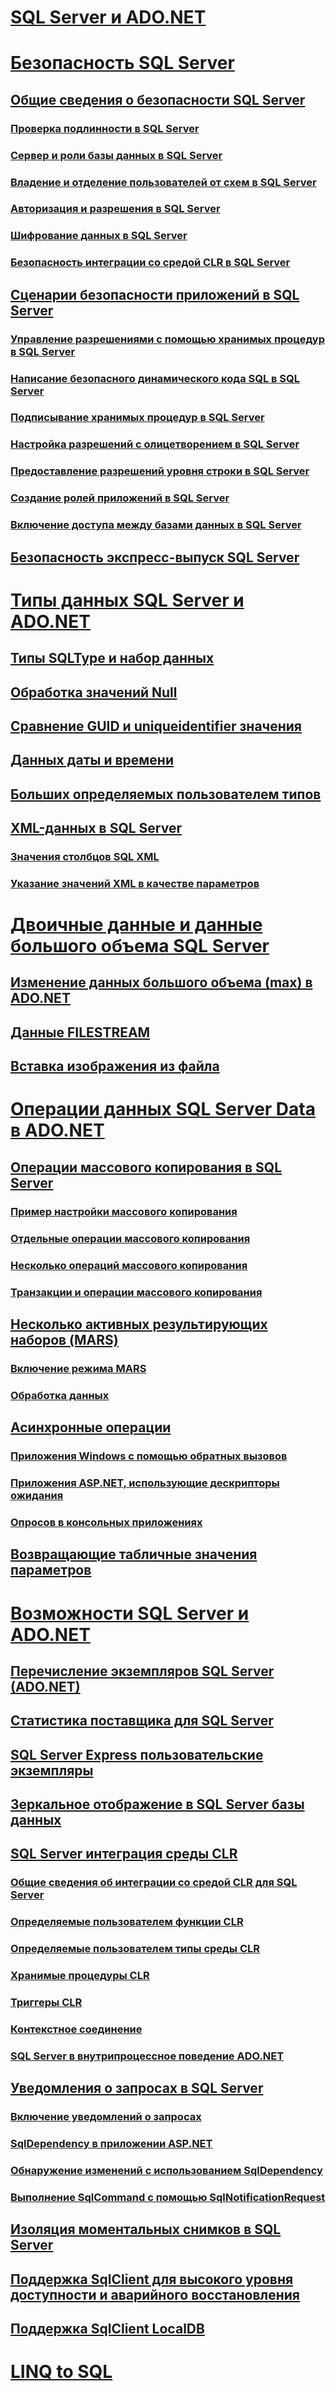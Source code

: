 # [SQL Server и ADO.NET](index.md)
# [Безопасность SQL Server](sql-server-security.md)
## [Общие сведения о безопасности SQL Server](overview-of-sql-server-security.md)
### [Проверка подлинности в SQL Server](authentication-in-sql-server.md)
### [Сервер и роли базы данных в SQL Server](server-and-database-roles-in-sql-server.md)
### [Владение и отделение пользователей от схем в SQL Server](ownership-and-user-schema-separation-in-sql-server.md)
### [Авторизация и разрешения в SQL Server](authorization-and-permissions-in-sql-server.md)
### [Шифрование данных в SQL Server](data-encryption-in-sql-server.md)
### [Безопасность интеграции со средой CLR в SQL Server](clr-integration-security-in-sql-server.md)
## [Сценарии безопасности приложений в SQL Server](application-security-scenarios-in-sql-server.md)
### [Управление разрешениями с помощью хранимых процедур в SQL Server](managing-permissions-with-stored-procedures-in-sql-server.md)
### [Написание безопасного динамического кода SQL в SQL Server](writing-secure-dynamic-sql-in-sql-server.md)
### [Подписывание хранимых процедур в SQL Server](signing-stored-procedures-in-sql-server.md)
### [Настройка разрешений с олицетворением в SQL Server](customizing-permissions-with-impersonation-in-sql-server.md)
### [Предоставление разрешений уровня строки в SQL Server](granting-row-level-permissions-in-sql-server.md)
### [Создание ролей приложений в SQL Server](creating-application-roles-in-sql-server.md)
### [Включение доступа между базами данных в SQL Server](enabling-cross-database-access-in-sql-server.md)
## [Безопасность экспресс-выпуск SQL Server](sql-server-express-security.md)
# [Типы данных SQL Server и ADO.NET](sql-server-data-types.md)
## [Типы SQLType и набор данных](sqltypes-and-the-dataset.md)
## [Обработка значений Null](handling-null-values.md)
## [Сравнение GUID и uniqueidentifier значения](comparing-guid-and-uniqueidentifier-values.md)
## [Данных даты и времени](date-and-time-data.md)
## [Больших определяемых пользователем типов](large-udts.md)
## [XML-данных в SQL Server](xml-data-in-sql-server.md)
### [Значения столбцов SQL XML](sql-xml-column-values.md)
### [Указание значений XML в качестве параметров](specifying-xml-values-as-parameters.md)
# [Двоичные данные и данные большого объема SQL Server](sql-server-binary-and-large-value-data.md)
## [Изменение данных большого объема (max) в ADO.NET](modifying-large-value-max-data.md)
## [Данные FILESTREAM](filestream-data.md)
## [Вставка изображения из файла](inserting-an-image-from-a-file.md)
# [Операции данных SQL Server Data в ADO.NET](sql-server-data-operations.md)
## [Операции массового копирования в SQL Server](bulk-copy-operations-in-sql-server.md)
### [Пример настройки массового копирования](bulk-copy-example-setup.md)
### [Отдельные операции массового копирования](single-bulk-copy-operations.md)
### [Несколько операций массового копирования](multiple-bulk-copy-operations.md)
### [Транзакции и операции массового копирования](transaction-and-bulk-copy-operations.md)
## [Несколько активных результирующих наборов (MARS)](multiple-active-result-sets-mars.md)
### [Включение режима MARS](enabling-multiple-active-result-sets.md)
### [Обработка данных](manipulating-data.md)
## [Асинхронные операции](asynchronous-operations.md)
### [Приложения Windows с помощью обратных вызовов](windows-applications-using-callbacks.md)
### [Приложения ASP.NET, использующие дескрипторы ожидания](aspnet-apps-using-wait-handles.md)
### [Опросов в консольных приложениях](polling-in-console-applications.md)
## [Возвращающие табличные значения параметров](table-valued-parameters.md)
# [Возможности SQL Server и ADO.NET](sql-server-features-and-adonet.md)
## [Перечисление экземпляров SQL Server (ADO.NET)](enumerating-instances-of-sql-server.md)
## [Статистика поставщика для SQL Server](provider-statistics-for-sql-server.md)
## [SQL Server Express пользовательские экземпляры](sql-server-express-user-instances.md)
## [Зеркальное отображение в SQL Server базы данных](database-mirroring-in-sql-server.md)
## [SQL Server интеграция среды CLR](sql-server-common-language-runtime-integration.md)
### [Общие сведения об интеграции со средой CLR для SQL Server](introduction-to-sql-server-clr-integration.md)
### [Определяемые пользователем функции CLR](clr-user-defined-functions.md)
### [Определяемые пользователем типы среды CLR](clr-user-defined-types.md)
### [Хранимые процедуры CLR](clr-stored-procedures.md)
### [Триггеры CLR](clr-triggers.md)
### [Контекстное соединение](the-context-connection.md)
### [SQL Server в внутрипроцессное поведение ADO.NET](sql-server-in-process-specific-behavior-of-adonet.md)
## [Уведомления о запросах в SQL Server](query-notifications-in-sql-server.md)
### [Включение уведомлений о запросах](enabling-query-notifications.md)
### [SqlDependency в приложении ASP.NET](sqldependency-in-an-aspnet-app.md)
### [Обнаружение изменений с использованием SqlDependency](detecting-changes-with-sqldependency.md)
### [Выполнение SqlCommand с помощью SqlNotificationRequest](sqlcommand-execution-with-a-sqlnotificationrequest.md)
## [Изоляция моментальных снимков в SQL Server](snapshot-isolation-in-sql-server.md)
## [Поддержка SqlClient для высокого уровня доступности и аварийного восстановления](sqlclient-support-for-high-availability-disaster-recovery.md)
## [Поддержка SqlClient LocalDB](sqlclient-support-for-localdb.md)
# [LINQ to SQL](linq/)
